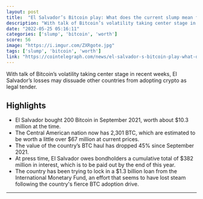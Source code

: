 ```yaml
---
layout: post
title:  "El Salvador’s Bitcoin play: What does the current slump mean for adoption?"
description: "With talk of Bitcoin’s volatility taking center stage in recent weeks, El Salvador’s losses may dissuade other countries from adopting crypto as legal tender."
date: "2022-05-25 05:16:11"
categories: ['slump', 'bitcoin', 'worth']
score: 56
image: "https://i.imgur.com/ZXRgote.jpg"
tags: ['slump', 'bitcoin', 'worth']
link: "https://cointelegraph.com/news/el-salvador-s-bitcoin-play-what-does-the-current-slump-mean-for-adoption?utm123"
---
```


With talk of Bitcoin’s volatility taking center stage in recent weeks, El Salvador’s losses may dissuade other countries from adopting crypto as legal tender.

## Highlights

- El Salvador bought 200 Bitcoin in September 2021, worth about $10.3 million at the time.
- The Central American nation now has 2,301 BTC, which are estimated to be worth a little over $67 million at current prices.
- The value of the country’s BTC haul has dropped 45% since September 2021.
- At press time, El Salvador owes bondholders a cumulative total of $382 million in interest, which is to be paid out by the end of this year.
- The country has been trying to lock in a $1.3 billion loan from the International Monetary Fund, an effort that seems to have lost steam following the country's fierce BTC adoption drive.

---
